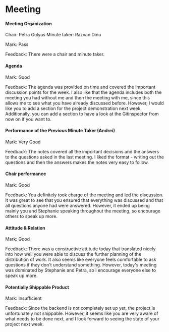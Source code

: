 # Meeting


#### Meeting Organization

Chair: Petra Gulyas
Minute taker: Razvan Dinu

Mark: Pass

Feedback: There were a chair and minute taker. 


#### Agenda 

Mark: Good

Feedback: The agenda was provided on time and covered the important discussion points for the week. I also like that the agenda includes both the meeting you had without me and then the meeting with me, since this allows me to see what you have already discussed before. However, I would like you to add a section for the project demonstration next week. Additionally, you can add a section to have a look at the Gitinspector from now on if you want to. 


#### Performance of the *Previous* Minute Taker (Andrei)

Mark: Very Good

Feedback: The notes covered all the important decisions and the answers to the questions asked in the last meeting. I liked the format - writing out the questions and then the answers makes the notes very easy to follow. 


#### Chair performance

Mark: Good

Feedback: You definitely took charge of the meeting and led the discussion. It was great to see that you ensured that everything was discussed and that all questions anyone had were answered. However, it ended up being mainly you and Stephanie speaking throughout the meeting, so encourage others to speak up more.


#### Attitude & Relation

Mark: Good

Feedback: There was a constructive attitude today that translated nicely into how well you were able to discuss the further planning of the distribution of work. It also seems like everyone feels comfortable to ask questions if they don't understand something. However, today's meeting was dominated by Stephanie and Petra, so I encourage everyone else to speak up more. 


#### Potentially Shippable Product

Mark: Insufficient

Feedback: Since the backend is not completely set up yet, the project is unfortunately not shippable. However, it seems like you are very aware of what needs to be done next, and I look forward to seeing the state of your project next week. 

